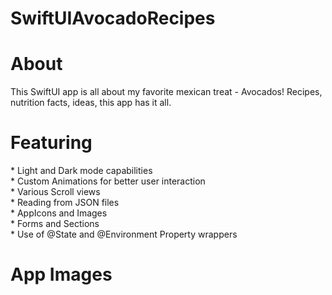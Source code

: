 # SwiftUIAvocadoRecipes

<h1> About </h1>
This SwiftUI app is all about my favorite mexican treat - Avocados! Recipes, nutrition facts, ideas, this app has it all.

<h1> Featuring </h1>
* Light and Dark mode capabilities <br>
* Custom Animations for better user interaction <br>
* Various Scroll views <br>
* Reading from JSON files <br>
* AppIcons and Images <br>
* Forms and Sections <br>
* Use of @State and @Environment Property wrappers <br>

<h1> App Images </h1>
